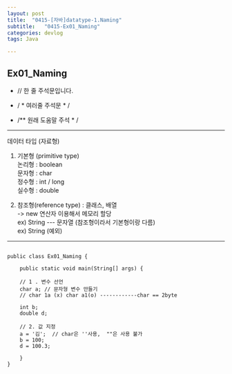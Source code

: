```yaml
---
layout: post
title:  "0415-[자바]datatype-1.Naming"
subtitle:   "0415-Ex01_Naming"
categories: devlog
tags: Java

---
```


## Ex01_Naming

* // 한 줄 주석문입니다.

* / * 여러줄 주석문 * /

* /**	원래 도움말 주석  * /

---

 데이터 타입 (자료형)
 1. 기본형 (primitive type) <br>
 		논리형 : boolean <br>
 		문자형 : char <br>
 		정수형 : int / long <br>
 		실수형 : double <br>

 2. 참조형(reference type) : 클래스, 배열 <br>
 		-> new 연산자 이용해서 메모리 할당 <br>
  	ex) String --- 문자열 (참조형이라서 기본형이랑 다름) <br>
		ex) String (예외) <br>

---


~~~

public class Ex01_Naming {

	public static void main(String[] args) {

	// 1 . 변수 선언
	char a; // 문자형 변수 만들기
	// char 1a (x) char a1(o) ------------char == 2byte

	int b;
	double d;

	// 2. 값 지정
	a = '김';  // char은 ''사용,  ""은 사용 불가
	b = 100;
	d = 100.3;

	}
}

~~~
